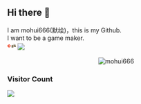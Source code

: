 ## Hi there 👋
I am mohui666(默绘)，this is my Github.<br>
I want to be a game maker.<br>
<code><img height="20" src="https://raw.githubusercontent.com/github/explore/80688e429a7d4ef2fca1e82350fe8e3517d3494d/topics/git/git.png"></code>
<code><img height="20" src="https://raw.githubusercontent.com/github/explore/80688e429a7d4ef2fca1e82350fe8e3517d3494d/topics/git/unity.png"></code>


<p align="center"> <img src="https://github-readme-stats.vercel.app/api?username=mohui666&show_icons=true&theme=gotham" alt="mohui666"/>

  
  
  ### Visitor Count
<img src="https://profile-counter.glitch.me/mohui666/count.svg" />

